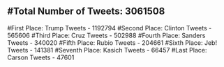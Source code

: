 #Total Number of Tweets: 3061508 
---
#First Place: Trump Tweets - 1192794
#Second Place: Clinton Tweets - 565606
#Third Place: Cruz Tweets - 502988
#Fourth Place: Sanders Tweets - 340020
#Fifth Place: Rubio Tweets - 204661
#Sixth Place: Jeb! Tweets - 141381
#Seventh Place: Kasich Tweets - 66457
#Last Place: Carson Tweets - 47601
